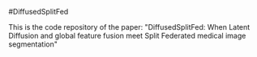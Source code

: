 #DiffusedSplitFed

This is the code repository of the paper: "DiffusedSplitFed: When Latent Diffusion and global feature fusion meet Split Federated medical image segmentation"